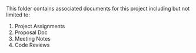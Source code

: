 This folder contains associated documents for this project including but not limited to:
1. Project Assignments
2. Proposal Doc
3. Meeting Notes
4. Code Reviews 
